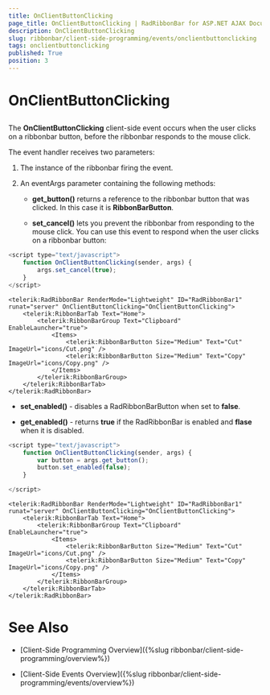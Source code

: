 ```yaml
---
title: OnClientButtonClicking
page_title: OnClientButtonClicking | RadRibbonBar for ASP.NET AJAX Documentation
description: OnClientButtonClicking
slug: ribbonbar/client-side-programming/events/onclientbuttonclicking
tags: onclientbuttonclicking
published: True
position: 3
---
```


# OnClientButtonClicking



## 

The **OnClientButtonClicking** client-side event occurs when the user clicks on a ribbonbar button, before the ribbonbar responds to the mouse click.

The event handler receives two parameters:

1. The instance of the ribbonbar firing the event.

1. An eventArgs parameter containing the following methods:

	* **get_button()** returns a reference to the ribbonbar button that was clicked. In this case it is **RibbonBarButton**.

	* **set_cancel()** lets you prevent the ribbonbar from responding to the mouse click. You can use this event to respond when the user clicks on a ribbonbar button:

````JavaScript
<script type="text/javascript">
    function OnClientButtonClicking(sender, args) {
        args.set_cancel(true);
    }       
</script>
````



````ASPNET
<telerik:RadRibbonBar RenderMode="Lightweight" ID="RadRibbonBar1" runat="server" OnClientButtonClicking="OnClientButtonClicking">
    <telerik:RibbonBarTab Text="Home">
        <telerik:RibbonBarGroup Text="Clipboard" EnableLauncher="true">
            <Items>
                <telerik:RibbonBarButton Size="Medium" Text="Cut" ImageUrl="icons/Cut.png" />
                <telerik:RibbonBarButton Size="Medium" Text="Copy" ImageUrl="icons/Copy.png" />
            </Items>
        </telerik:RibbonBarGroup>
    </telerik:RibbonBarTab>
</telerik:RadRibbonBar>
````



* **set_enabled()** - disables a RadRibbonBarButton when set to **false**.

* **get_enabled()** - returns **true** if the RadRibbonBar is enabled and **flase** when it is disabled.

````JavaScript	        
<script type="text/javascript">
	function OnClientButtonClicking(sender, args) {
		var button = args.get_button();
		button.set_enabled(false);			
	}

</script>
````



````ASPNET
<telerik:RadRibbonBar RenderMode="Lightweight" ID="RadRibbonBar1" runat="server" OnClientButtonClicking="OnClientButtonClicking">
    <telerik:RibbonBarTab Text="Home">
        <telerik:RibbonBarGroup Text="Clipboard" EnableLauncher="true">
            <Items>
                <telerik:RibbonBarButton Size="Medium" Text="Cut" ImageUrl="icons/Cut.png" />
                <telerik:RibbonBarButton Size="Medium" Text="Copy" ImageUrl="icons/Copy.png" />
            </Items>
        </telerik:RibbonBarGroup>
    </telerik:RibbonBarTab>
</telerik:RadRibbonBar>
````



# See Also

 * [Client-Side Programming Overview]({%slug ribbonbar/client-side-programming/overview%})

 * [Client-Side Events Overview]({%slug ribbonbar/client-side-programming/events/overview%})
